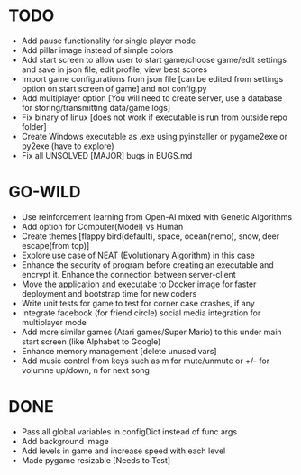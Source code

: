 # TODO
* Add pause functionality for single player mode
* Add pillar image instead of simple colors
* Add start screen to allow user to start game/choose game/edit settings and save in json file, edit profile, view best scores
* Import game configurations from json file [can be edited from settings option on start screen of game] and not config.py
* Add multiplayer option [You will need to create server, use a database for storing/transmitting data/game logs]
* Fix binary of linux [does not work if executable is run from outside repo folder]
* Create Windows executable as .exe using pyinstaller or pygame2exe or py2exe (have to explore)
* Fix all UNSOLVED [MAJOR] bugs in BUGS.md

# GO-WILD
* Use reinforcement learning from Open-AI mixed with Genetic Algorithms
* Add option for Computer(Model) vs Human
* Create themes [flappy bird(default), space, ocean(nemo), snow, deer escape(from top)]
* Explore use case of NEAT (Evolutionary Algorithm) in this case
* Enhance the security of program before creating an executable and encrypt it. Enhance the connection between server-client
* Move the application and executabe to Docker image for faster deployment and bootstrap time for new coders
* Write unit tests for game to test for corner case crashes, if any
* Integrate facebook (for friend circle) social media integration for multiplayer mode
* Add more similar games (Atari games/Super Mario) to this under main start screen (like Alphabet to Google)
* Enhance memory management [delete unused vars]
* Add music control from keys such as m for mute/unmute or +/- for volumne up/down, n for next song

# DONE
* Pass all global variables in configDict instead of func args
* Add background image
* Add levels in game and increase speed with each level
* Made pygame resizable [Needs to Test]